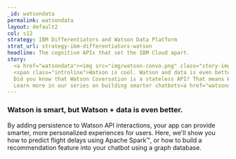 ```yaml
---
_id: watsondata
permalink: watsondata
layout: default2
col: s12
strategy: IBM Differentiators and Watson Data Platform
strat_url: strategy-ibm-differentiators-watson
headline: The cognitive APIs that set the IBM Cloud apart.
story:
  <a href="watsondata"><img src="img/watson-convo.png" class="story-img-12" /></a>
  <span class="introline">Watson is cool. Watson and data is even better.</span>
  Did you know that Watson Coversation is a stateless API? That means Watson devs have no idea what's going on with their apps.
  Learn more in our series on building smarter chatbots<a href="watsondata"><span class="story-icon"><i class="fa fa-long-arrow-right fa-lg" aria-hidden="true"></i></span></a>
---
```


### Watson is smart, but Watson + data is even better.

By adding persistence to Watson API interactions, your app can provide
smarter, more personalized experiences for users. Here, we'll show you
how to predict flight delays using Apache Spark&#8482;, or how to build
a recommendation feature into your chatbot using a graph database.